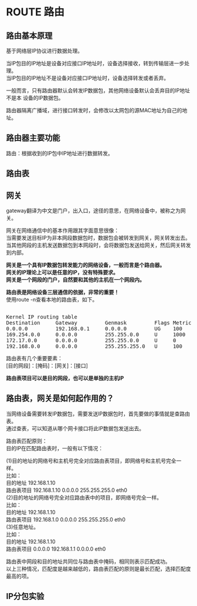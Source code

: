 # ROUTE 路由           

## 路由基本原理
基于网络层IP协议进行数据处理。  

当IP包目的IP地址是设备对应接口IP地址时，设备选择接收，转到传输层进一步处理。  
当IP包目的IP地址不是设备对应接口IP地址时，设备选择转发或者丢弃。

一般而言，只有路由器默认会转发IP数据包，其他网络设备默认会丢弃目的IP地址不是本
设备的IP数据包。

路由器隔离广播域，进行接口转发时，会修改以太网包的源MAC地址为自己的地址。  
  
## 路由器主要功能  
路由：根据收到的IP包中IP地址进行数据转发。

## 路由表  
  
## 网关  
gateway翻译为中文是门户，出入口，途径的意思，在网络设备中，被称之为网关。      
    
网关在网络通信中的基本作用跟其字面意思很像：      
当需要发送目标IP为非本网段数据包时，数据包会被转发到网关，网关转发出去。      
当其他网段的主机发送数据包到本网段时，会将数据包发送给网关，然后网关转发到内部。      
    
**网关是一个具有IP数据包转发能力的网络设备，一般而言是个路由器。**    
**网关的IP理论上可以是任意的IP，没有特殊要求。**    
**网关是一个网段的门户，自然要和其他的主机在一个网段内。**    
      
**路由表是网络设备三层通信的依据，非常的重要！**      
使用route -n查看本地的路由表，如下。      
<pre>    
Kernel IP routing table      
Destination     Gateway         Genmask         Flags Metric Ref    Use Iface      
0.0.0.0         192.168.0.1     0.0.0.0         UG    100    0        0 eno1      
169.254.0.0     0.0.0.0         255.255.0.0     U     1000   0        0 eno1      
172.17.0.0      0.0.0.0         255.255.0.0     U     0      0        0 docker0      
192.168.0.0     0.0.0.0         255.255.255.0   U     100    0        0 eno1      
</pre>    
      
路由表有几个重要要素：      
[目的网段]：[掩码]：[网关]：[接口]      
    
**路由表项目可以是目的网段，也可以是单独的主机IP**    
    
## 路由表，网关是如何起作用的？    
当网络设备需要转发IP数据包，需要发送IP数据包时，首先要做的事情就是查路由表。      
通过查表，可以知道从哪个网卡接口将此IP数据包发送出去。      
    
路由表匹配原则：    
目的IP在匹配路由表时，一般有以下情况：    
    
(1)目的地址的网络号和主机号完全对应路由表项目，即网络号和主机号完全一样。    
比如：    
   目的地址    192.168.1.10    
   路由表项目  192.168.1.10  0.0.0.0  255.255.255.0 eth0    
(2)目的地址的网络号完全对应路由表中的项目，即网络号完全一样。    
比如：    
   目的地址    192.168.1.10    
   路由表项目  192.168.1.0   0.0.0.0  255.255.255.0 eth0    
(3)任意地址。    
比如：    
   目的地址    192.168.1.10    
   路由表项目  0.0.0.0  192.168.1.1  0.0.0.0  eth0    
    
路由表中网段和目的地址共同位与路由表中掩码，相同则表示匹配成功。    
以上三种情况，匹配度是越来越低的，路由表匹配的原则是最长匹配，选择匹配度最高的项。    
  
  
## IP分包实验  
